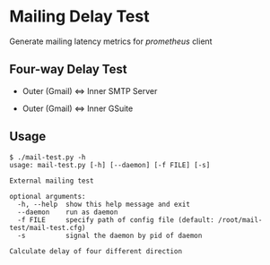 # Mailing Delay Test
Generate mailing latency metrics for *prometheus* client

## Four-way Delay Test
* Outer (Gmail) $\Leftrightarrow$ Inner SMTP Server

* Outer (Gmail) $\Leftrightarrow$ Inner GSuite

## Usage
```shell
$ ./mail-test.py -h
usage: mail-test.py [-h] [--daemon] [-f FILE] [-s]

External mailing test

optional arguments:
  -h, --help  show this help message and exit
  --daemon    run as daemon
  -f FILE     specify path of config file (default: /root/mail-test/mail-test.cfg)
  -s          signal the daemon by pid of daemon

Calculate delay of four different direction
```